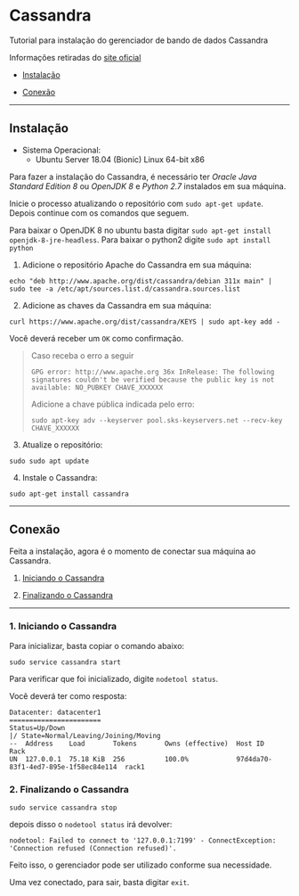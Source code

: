 # Cassandra

Tutorial para instalação do gerenciador de bando de dados Cassandra

Informações retiradas do [site oficial](http://cassandra.apache.org/doc/latest/getting_started/index.html)

- [Instalação](#Instalação)

- [Conexão](#Conexão)

---
## Instalação

- Sistema Operacional:
    - Ubuntu Server 18.04 (Bionic) Linux 64-bit x86

Para fazer a instalação do Cassandra, é necessário ter *Oracle Java Standard Edition 8* ou *OpenJDK 8* e *Python 2.7* instalados em sua máquina.

Inicie o processo atualizando o repositório com `sudo apt-get update`. Depois continue com os comandos que seguem.

Para baixar o OpenJDK 8 no ubuntu basta digitar `sudo apt-get install openjdk-8-jre-headless`.
Para baixar o python2 digite `sudo apt install python`

1) Adicione o repositório Apache do Cassandra em sua máquina:

```
echo "deb http://www.apache.org/dist/cassandra/debian 311x main" | sudo tee -a /etc/apt/sources.list.d/cassandra.sources.list
```

2) Adicione as chaves da Cassandra em sua máquina:

```
curl https://www.apache.org/dist/cassandra/KEYS | sudo apt-key add -
```

Você deverá receber um `OK` como confirmação.

> Caso receba o erro a seguir
> ```
> GPG error: http://www.apache.org 36x InRelease: The following signatures couldn't be verified because the public key is not available: NO_PUBKEY CHAVE_XXXXXX
> ```
> Adicione a chave pública indicada pelo erro:
> ```
> sudo apt-key adv --keyserver pool.sks-keyservers.net --recv-key CHAVE_XXXXXX
> ```

3) Atualize o repositório:

```
sudo sudo apt update
```

4) Instale o Cassandra:

```
sudo apt-get install cassandra
```

---
## Conexão

Feita a instalação, agora é o momento de conectar sua máquina ao Cassandra.

1) [Iniciando o Cassandra](#1.-Iniciando-o-Cassandra)

2) [Finalizando o Cassandra](#2.-Finalizando-o-Cassandra)

<!--3) [Conectando ao MongoDB](#3.-Utilizando-ao-Cassandra)-->

---
### 1. Iniciando o Cassandra

Para inicializar, basta copiar o comando abaixo:

```
sudo service cassandra start
```

Para verificar que foi inicializado, digite `nodetool status`.

Você deverá ter como resposta:
```
Datacenter: datacenter1
=======================
Status=Up/Down
|/ State=Normal/Leaving/Joining/Moving
--  Address    Load       Tokens       Owns (effective)  Host ID                               Rack
UN  127.0.0.1  75.18 KiB  256          100.0%            97d4da70-83f1-4ed7-895e-1f58ec84e114  rack1

```

### 2. Finalizando o Cassandra

```
sudo service cassandra stop
```
depois disso o `nodetool status` irá devolver:
```
nodetool: Failed to connect to '127.0.0.1:7199' - ConnectException: 'Connection refused (Connection refused)'.
```
Feito isso, o gerenciador pode ser utilizado conforme sua necessidade.

Uma vez conectado, para sair, basta digitar `exit`.